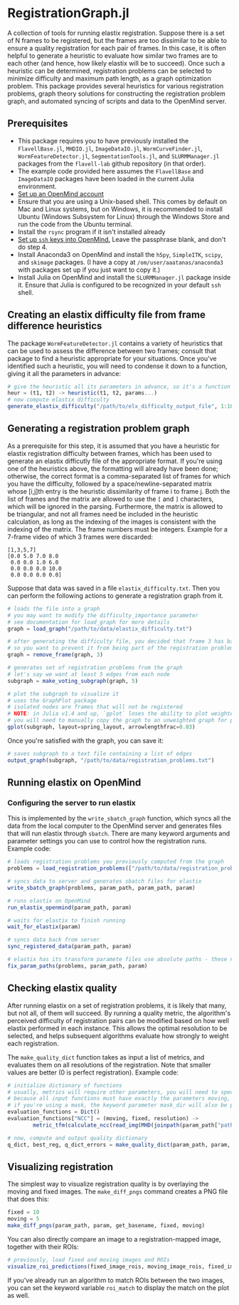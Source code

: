 # RegistrationGraph.jl

A collection of tools for running elastix registration. Suppose there is a set of N frames to be registered, but the frames are too dissimilar to be able to ensure a quality registration for each pair of frames. In this case, it is often helpful to generate a heuristic to evaluate how similar two frames are to each other (and hence, how likely elastix will be to succeed). Once such a heuristic can be determined, registration problems can be selected to minimize difficulty and maximum path length, as a graph optimization problem. This package provides several heuristics for various registration problems, graph theory solutions for constructing the registration problem graph, and automated syncing of scripts and data to the OpenMind server.

## Prerequisites

- This package requires you to have previously installed the `FlavellBase.jl`, `MHDIO.jl`,  `ImageDataIO.jl`, `WormCurveFinder.jl`, `WormFeatureDetector.jl`, `SegmentationTools.jl`, and `SLURMManager.jl` packages from the `flavell-lab` github repository (in that order).
- The example code provided here assumes the `FlavellBase` and `ImageDataIO` packages have been loaded in the current Julia environment.
- [Set up an OpenMind account](https://github.mit.edu/MGHPCC/openmind/wiki/Cookbook:-Getting-started)
- Ensure that you are using a Unix-based shell. This comes by default on Mac and Linux systems, but on Windows, it is recommended to install Ubuntu (Windows Subsystem for Linux) through the Windows Store and run the code from the Ubuntu terminal.
- Install the `rsync` program if it isn't installed already
- [Set up `ssh` keys into OpenMind.](https://www.digitalocean.com/community/tutorials/how-to-set-up-ssh-keys--2) Leave the passphrase blank, and don't do step 4.
- Install Anaconda3 on OpenMind and install the `h5py`, `SimpleITK`, `scipy`, and `skimage` packages. (I have a copy at `/om/user/aaatanas/anaconda3` with packages set up if you just want to copy it.)
- Install Julia on OpenMind and install the `SLURMManager.jl` package inside it. Ensure that Julia is configured to be recognized in your default `ssh` shell.

## Creating an elastix difficulty file from frame difference heuristics

The package `WormFeatureDetector.jl` contains a variety of heuristics that can be used to assess the difference between two frames; consult that package to find a heuristic appropriate for your situations. Once you've identified such a heuristic, you will need to condense it down to a function, giving it all the parameters in advance:

```julia
# give the heuristic all its parameters in advance, so it's a function of just three arguments
heur = (t1, t2) -> heuristic(t1, t2, params...)
# now compute elastix difficulty
generate_elastix_difficulty("/path/to/elx_difficulty_output_file", 1:100, heur)
```

## Generating a registration problem graph

As a prerequisite for this step, it is assumed that you have a heuristic for elastix registration difficulty between frames, which has been used to generate an elastix difficutly file of the appropriate format. If you're using one of the heuristics above, the formatting will already have been done; otherwise, the correct format is a comma-separated list of frames for which you have the difficulty, followed by a space/newline-separated matrix whose [i,j]th entry is the heuristic dissimilarity of frame i to frame j. Both the list of frames and the matrix are allowed to use the `[` and `]` characters, which will be ignored in the parsing. Furthermore, the matrix is allowed to be triangular, and not all frames need be included in the heuristic calculation, as long as the indexing of the images is consistent with the indexing of the matrix. The frame numbers must be integers. Example for a 7-frame video of which 3 frames were discarded:

```text
[1,3,5,7]
[0.0 5.0 7.0 8.0
 0.0 0.0 1.0 6.0
 0.0 0.0 0.0 10.0
 0.0 0.0 0.0 0.0]
```

Suppose that data was saved in a file `elastix_difficulty.txt`. Then you can perform the following actions to generate a registration graph from it.

```julia
# loads the file into a graph
# you may want to modify the difficulty_importance parameter
# see documentation for load_graph for more details
graph = load_graph("/path/to/data/elastix_difficulty.txt")

# after generating the difficulty file, you decided that frame 3 has bad data
# so you want to prevent it from being part of the registration problems
graph = remove_frame(graph, 3)

# generates set of registration problems from the graph
# let's say we want at least 5 edges from each node
subgraph = make_voting_subgraph(graph, 5)

# plot the subgraph to visualize it
# uses the GraphPlot package
# isolated nodes are frames that will not be registered
# NOTE: in Julia v1.4 and up, `gplot` loses the ability to plot weighted graphs
# you will need to manually copy the graph to an unweighted graph for plotting
gplot(subgraph, layout=spring_layout, arrowlengthfrac=0.03)
```

Once you're satisfied with the graph, you can save it:

```julia
# saves subgraph to a text file containing a list of edges
output_graph(subgraph, "/path/to/data/registration_problems.txt")
```

## Running elastix on OpenMind

### Configuring the server to run elastix

This is implemented by the `write_sbatch_graph` function, which syncs all the data from the local computer to the OpenMind server and generates files that will run elastix through `sbatch`. There are many keyword arguments and parameter settings you can use to control how the registration runs. Example code:

```julia
# loads registration problems you previously computed from the graph
problems = load_registration_problems(["/path/to/data/registration_problems.txt"])

# syncs data to server and generates sbatch files for elastix
write_sbatch_graph(problems, param_path, param_path, param)

# runs elastix on OpenMind
run_elastix_openmind(param_path, param)

# waits for elastix to finish running
wait_for_elastix(param)

# syncs data back from server
sync_registered_data(param_path, param)

# elastix has its transform paramete files use absolute paths - these need to be converted to the path on your machine
fix_param_paths(problems, param_path, param)
```

## Checking elastix quality

After running elastix on a set of registration problems, it is likely that many, but not all, of them will succeed. By running a quality metric, the algorithm's perceived difficulty of registration pairs can be modified based on how well elastix performed in each instance. This allows the optimal resolution to be selected, and helps subsequent algorithms evaluate how strongly to weight each registration.

The `make_quality_dict` function takes as input a list of metrics, and evaluates them on all resolutions of the registration. Note that smaller values are better (0 is perfect registration). Example code:

```julia
# initialize dictionary of functions
# usually, metrics will require other parameters, you will need to specify them here
# because all input functions must have exactly the parameters moving, fixed, resolution
# if you're using a mask, the keyword parameter mask_dir will also be provided to the function
evaluation_functions = Dict()
evaluation_functions["NCC"] = (moving, fixed, resolution) ->
        metric_tfm(calculate_ncc(read_img(MHD(joinpath(param_path["path_dir_mhd_filt"], param_path["get_basename"](fixed, ch_marker)*".mhd"))), read_img(MHD(joinpath(param_path["path_dir_reg"], "$(moving)to$(fixed)", "result.$(resolution[1]).R$(resolution[2]).mhd")))), threshold=param["reg_quality_threshold"])

# now, compute and output quality dictionary
q_dict, best_reg, q_dict_errors = make_quality_dict(param_path, param, problems, evaluation_functions)
```

## Visualizing registration

The simplest way to visualize registration quality is by overlaying the moving and fixed images.
The `make_diff_pngs` command creates a PNG file that does this:

```julia
fixed = 10
moving = 5
make_diff_pngs(param_path, param, get_basename, fixed, moving)
```

You can also directly compare an image to a registration-mapped image, together with their ROIs:

```julia
# previously, load fixed and moving images and ROIs
visualize_roi_predictions(fixed_image_rois, moving_image_rois, fixed_image, moving_image)
```

If you've already run an algorithm to match ROIs between the two images, you can set the keyword variable
`roi_match` to display the match on the plot as well.
